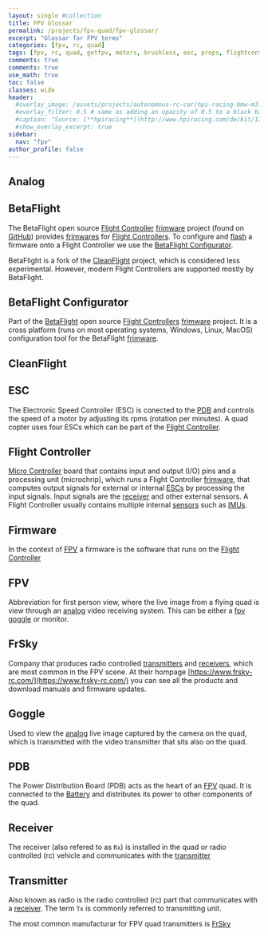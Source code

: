```yaml
---
layout: single #collection
title: FPV Glossar
permalink: /projects/fpv-quad/fpv-glossar/
excerpt: "Glossar for FPV terms"
categories: [fpv, rc, quad]
tags: [fpv, rc, quad, getfpv, motors, brushless, esc, props, flightcontroller, antennas, camera, goggles, frsky, fatshark]
comments: true
comments: true
use_math: true
toc: false
classes: wide
header:
  #overlay_image: /assets/projects/autonomous-rc-car/hpi-racing-bmw-m3.png
  #overlay_filter: 0.5 # same as adding an opacity of 0.5 to a black background
  #caption: "Source: [**hpiracing**](http://www.hpiracing.com/de/kit/114343)"
  #show_overlay_excerpt: true
sidebar:
  nav: "fpv"
author_profile: false
---
```


## Analog

## BetaFlight

The BetaFlight open source [Flight Controller](/projects/fpv-quad/fpv-glossar/#flight-controller) [frimware](/projects/fpv-quad/fpv-glossar/#firmware) project (found on [GitHub](https://github.com/betaflight)) provides
[frimwares](/projects/fpv-quad/fpv-glossar/#firmware) for [Flight Controllers](/projects/fpv-quad/fpv-glossar/#flight-controller). To configure and [flash](/projects/fpv-quad/fpv-glossar/#flash) a firmware onto a Flight Controller we use 
the [BetaFlight Configurator](/projects/fpv-quad/fpv-glossar/#betaflight-configurator).

BetaFlight is a fork of the [CleanFlight](/projects/fpv-quad/fpv-glossar/#clean-flight) project, which is considered less experimental. However, modern Flight Controllers are supported mostly by BetaFlight. 

## BetaFlight Configurator

Part of the [BetaFlight](/projects/fpv-quad/fpv-glossar/#betaflight) open source [Flight Controllers](/projects/fpv-quad/fpv-glossar/#flight-controller) [frimware](/projects/fpv-quad/fpv-glossar/#firmware) project.
It is a cross platform (runs on most operating systems, Windows, Linux, MacOS) configuration tool for the BetaFlight [frimware](/projects/fpv-quad/fpv-glossar/#firmware).

## CleanFlight

## ESC

The Electronic Speed Controller (ESC) is conected to the [PDB](/projects/fpv-quad/fpv-glossar/#pdb) and controls the speed of a motor by adjusting its rpms (rotation per minutes). A quad copter uses four ESCs which can be part of the [Flight Controller](/projects/fpv-quad/fpv-glossar/#flight-controller).

## Flight Controller

[Micro Controller]() board that contains input and output (I/O) pins and a processing unit (microchrip), which runs a Flight Controller
[frimware](/projects/fpv-quad/fpv-glossar/#firmware), that computes output signals for external or internal [ESCs]() by processing the input signals. Input signals are the [receiver](/projects/fpv-quad/fpv-glossar/#receiver) and other external sensors. A Flight Controller usually
contains multiple internal [sensors](/projects/fpv-quad/fpv-glossar/#sensor) such as [IMUs](/projects/fpv-quad/fpv-glossar/#imu).

## Firmware

In the context of [FPV](/projects/fpv-quad/fpv-glossar/#fpv) a firmware is the software that runs on the [Flight Controller](/projects/fpv-quad/fpv-glossar/#flight-controller)

## FPV

Abbreviation for first person view, where the live image from a flying quad is view through an [analog](/projects/fpv-quad/fpv-glossar/#analog) video receiving system. This can be either a [fpv goggle](/projects/fpv-quad/fpv-glossar/#goggle) or monitor.

## FrSky

Company that produces radio controlled [transmitters](/projects/fpv-quad/fpv-glossar/#transmitter) and [receivers](/projects/fpv-quad/fpv-glossar/#receiver), which are most common in the FPV scene. At their hompage [https://www.frsky-rc.com/](https://www.frsky-rc.com/) you can see all the products and download manuals and firmware updates. 

## Goggle

Used to view the [analog](/projects/fpv-quad/fpv-glossar/#analog) live image captured by the camera on the quad, which is transmitted with the video transmitter that sits also on the quad.

## PDB

The Power Distribution Board (PDB) acts as the heart of an [FPV](/projects/fpv-quad/fpv-glossar/#fpv) quad. 
It is connected to the [Battery](/projects/fpv-quad/fpv-glossar/#battery) and distributes its power to other components of the quad. 

## Receiver

The receiver (also refered to as `Rx`) is installed in the quad or radio controlled (rc) vehicle and communicates with the [transmitter](/projects/fpv-quad/fpv-glossar/#transmitter)


## Transmitter

Also known as radio is the radio controlled (rc) part that communicates with a [receiver](/projects/fpv-quad/fpv-glossar/#receiver). The term `Tx` is commonly referred to transmitting unit.

The most common manufacturar for FPV quad transmitters is [FrSky](/projects/fpv-quad/fpv-glossar/#frsky)
